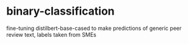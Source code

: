 # binary-classification

fine-tuning distilbert-base-cased to make predictions of generic peer review text, labels taken from SMEs
